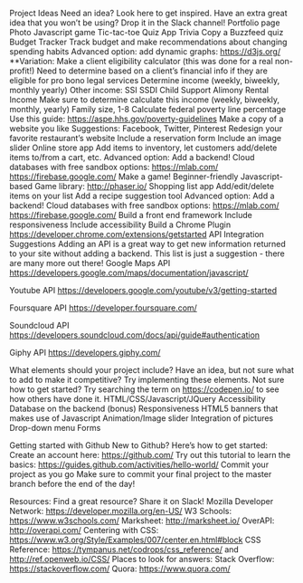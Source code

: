
Project Ideas
	Need an idea? Look here to get inspired. Have an extra great idea that you won’t be using? Drop it in the Slack channel! 
Portfolio page 
Photo
Javascript game
Tic-tac-toe
Quiz App
Trivia 
Copy a Buzzfeed quiz
Budget Tracker
Track budget and make recommendations about changing spending habits
Advanced option: add dynamic graphs: 
https://d3js.org/
**Variation: Make a client eligibility calculator (this was done for a real non-profit!)
Need to determine based on a client’s financial info if they are eligible for pro bono legal services
Determine income (weekly, biweekly, monthly yearly)
Other income:
SSI
SSDI
Child Support
Alimony
Rental Income
Make sure to determine calculate this income (weekly, biweekly, monthly, yearly)
Family size, 1-8
Calculate federal poverty line percentage
Use this guide: https://aspe.hhs.gov/poverty-guidelines
Make a copy of a website you like 
Suggestions: Facebook, Twitter, Pinterest
Redesign your favorite restaurant’s website
Include a reservation form 
Include an image slider 
Online store app
Add items to inventory, let customers add/delete items to/from a cart, etc.
Advanced option: Add a backend! 
Cloud databases with free sandbox options:
https://mlab.com/
https://firebase.google.com/
Make a game! 
Beginner-friendly Javascript-based Game library: http://phaser.io/
Shopping list app
Add/edit/delete items on your list
Add a recipe suggestion tool
Advanced option: Add a backend!
Cloud databases with free sandbox options:
https://mlab.com/
https://firebase.google.com/
Build a front end framework
Include responsiveness
Include accessibility
Build a Chrome Plugin
https://developer.chrome.com/extensions/getstarted
API Integration Suggestions
Adding an API is a great way to get new information returned to your site without adding a backend. This list is just a suggestion - there are many more out there! 
Google Maps API
https://developers.google.com/maps/documentation/javascript/

Youtube API
https://developers.google.com/youtube/v3/getting-started

Foursquare API
https://developer.foursquare.com/	

Soundcloud API
https://developers.soundcloud.com/docs/api/guide#authentication

Giphy API
https://developers.giphy.com/





What elements should your project include? 
Have an idea, but not sure what to add to make it competitive? Try implementing these elements. Not sure how to get started? Try searching the term on https://codepen.io/ to see how others have done it. 
HTML/CSS/Javascript/JQuery
Accessibility 
Database on the backend (bonus)
Responsiveness 
HTML5 banners that makes use of Javascript 
Animation/Image slider 
Integration of pictures
Drop-down menu
Forms
		


Getting started with Github
New to Github? Here’s how to get started: 
Create an account here: https://github.com/
Try out this tutorial to learn the basics: https://guides.github.com/activities/hello-world/
Commit your project as you go
Make sure to commit your final project to the master branch before the end of the day! 



Resources: 
Find a great resource? Share it on Slack! 
Mozilla Developer Network: https://developer.mozilla.org/en-US/
W3 Schools: https://www.w3schools.com/
Marksheet: http://marksheet.io/
OverAPI: http://overapi.com/
Centering with CSS: https://www.w3.org/Style/Examples/007/center.en.html#block
CSS Reference: https://tympanus.net/codrops/css_reference/ and http://ref.openweb.io/CSS/
Places to look for answers:
Stack Overflow: https://stackoverflow.com/
Quora: https://www.quora.com/

	
